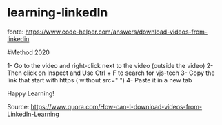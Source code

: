 # learning-linkedln

fonte: https://www.code-helper.com/answers/download-videos-from-linkedin

#Method 2020

1- Go to the video and right-click next to the video (outside the video)
2- Then click on Inspect and Use Ctrl + F to search for vjs-tech
3- Copy the link that start with https ( without src="  ")
4- Paste it in a new tab

Happy Learning!

Source: https://www.quora.com/How-can-I-download-videos-from-LinkedIn-Learning
